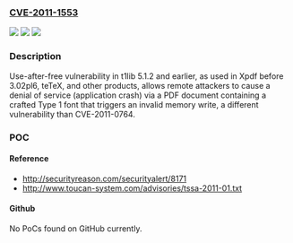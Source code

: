 ### [CVE-2011-1553](https://cve.mitre.org/cgi-bin/cvename.cgi?name=CVE-2011-1553)
![](https://img.shields.io/static/v1?label=Product&message=n%2Fa&color=blue)
![](https://img.shields.io/static/v1?label=Version&message=n%2Fa&color=blue)
![](https://img.shields.io/static/v1?label=Vulnerability&message=n%2Fa&color=brighgreen)

### Description

Use-after-free vulnerability in t1lib 5.1.2 and earlier, as used in Xpdf before 3.02pl6, teTeX, and other products, allows remote attackers to cause a denial of service (application crash) via a PDF document containing a crafted Type 1 font that triggers an invalid memory write, a different vulnerability than CVE-2011-0764.

### POC

#### Reference
- http://securityreason.com/securityalert/8171
- http://www.toucan-system.com/advisories/tssa-2011-01.txt

#### Github
No PoCs found on GitHub currently.

